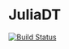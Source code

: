# JuliaDT

[![Build Status](https://travis-ci.org/aviks/JuliaDT.jl.svg?branch=master)](https://travis-ci.org/aviks/JuliaDT.jl)
